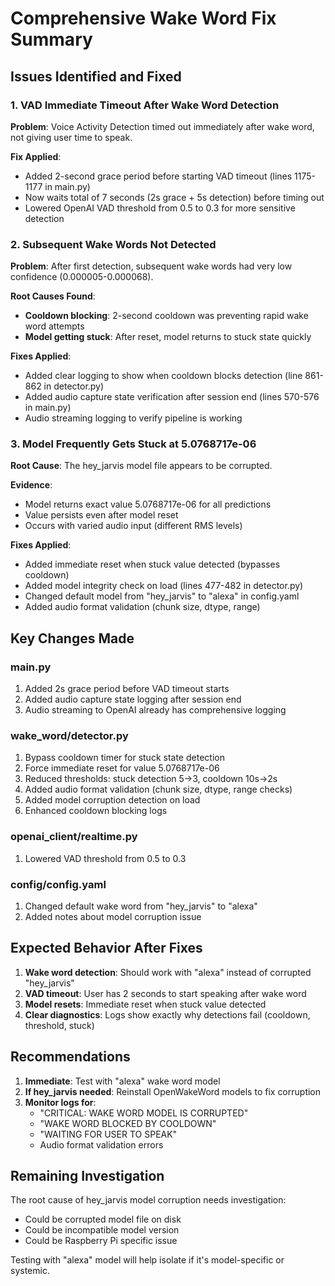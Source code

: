 # Comprehensive Wake Word Fix Summary

## Issues Identified and Fixed

### 1. VAD Immediate Timeout After Wake Word Detection
**Problem**: Voice Activity Detection timed out immediately after wake word, not giving user time to speak.

**Fix Applied**:
- Added 2-second grace period before starting VAD timeout (lines 1175-1177 in main.py)
- Now waits total of 7 seconds (2s grace + 5s detection) before timing out
- Lowered OpenAI VAD threshold from 0.5 to 0.3 for more sensitive detection

### 2. Subsequent Wake Words Not Detected
**Problem**: After first detection, subsequent wake words had very low confidence (0.000005-0.000068).

**Root Causes Found**:
- **Cooldown blocking**: 2-second cooldown was preventing rapid wake word attempts
- **Model getting stuck**: After reset, model returns to stuck state quickly

**Fixes Applied**:
- Added clear logging to show when cooldown blocks detection (line 861-862 in detector.py)
- Added audio capture state verification after session end (lines 570-576 in main.py)
- Audio streaming logging to verify pipeline is working

### 3. Model Frequently Gets Stuck at 5.0768717e-06
**Root Cause**: The hey_jarvis model file appears to be corrupted.

**Evidence**:
- Model returns exact value 5.0768717e-06 for all predictions
- Value persists even after model reset
- Occurs with varied audio input (different RMS levels)

**Fixes Applied**:
- Added immediate reset when stuck value detected (bypasses cooldown)
- Added model integrity check on load (lines 477-482 in detector.py)
- Changed default model from "hey_jarvis" to "alexa" in config.yaml
- Added audio format validation (chunk size, dtype, range)

## Key Changes Made

### main.py
1. Added 2s grace period before VAD timeout starts
2. Added audio capture state logging after session end
3. Audio streaming to OpenAI already has comprehensive logging

### wake_word/detector.py
1. Bypass cooldown timer for stuck state detection
2. Force immediate reset for value 5.0768717e-06
3. Reduced thresholds: stuck detection 5→3, cooldown 10s→2s
4. Added audio format validation (chunk size, dtype, range checks)
5. Added model corruption detection on load
6. Enhanced cooldown blocking logs

### openai_client/realtime.py
1. Lowered VAD threshold from 0.5 to 0.3

### config/config.yaml
1. Changed default wake word from "hey_jarvis" to "alexa"
2. Added notes about model corruption issue

## Expected Behavior After Fixes

1. **Wake word detection**: Should work with "alexa" instead of corrupted "hey_jarvis"
2. **VAD timeout**: User has 2 seconds to start speaking after wake word
3. **Model resets**: Immediate reset when stuck value detected
4. **Clear diagnostics**: Logs show exactly why detections fail (cooldown, threshold, stuck)

## Recommendations

1. **Immediate**: Test with "alexa" wake word model
2. **If hey_jarvis needed**: Reinstall OpenWakeWord models to fix corruption
3. **Monitor logs for**:
   - "CRITICAL: WAKE WORD MODEL IS CORRUPTED"
   - "WAKE WORD BLOCKED BY COOLDOWN"
   - "WAITING FOR USER TO SPEAK"
   - Audio format validation errors

## Remaining Investigation

The root cause of hey_jarvis model corruption needs investigation:
- Could be corrupted model file on disk
- Could be incompatible model version
- Could be Raspberry Pi specific issue

Testing with "alexa" model will help isolate if it's model-specific or systemic.